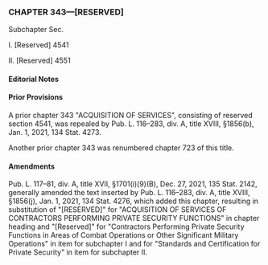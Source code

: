### **CHAPTER 343—[RESERVED]** ###

Subchapter Sec.

I. [Reserved] 4541

II. [Reserved] 4551

#### **Editorial Notes** ####

#### Prior Provisions ####

A prior chapter 343 "ACQUISITION OF SERVICES", consisting of reserved section 4541, was repealed by Pub. L. 116–283, div. A, title XVIII, §1856(b), Jan. 1, 2021, 134 Stat. 4273.

Another prior chapter 343 was renumbered chapter 723 of this title.

#### Amendments ####

Pub. L. 117–81, div. A, title XVII, §1701(i)(9)(B), Dec. 27, 2021, 135 Stat. 2142, generally amended the text inserted by Pub. L. 116–283, div. A, title XVIII, §1856(j), Jan. 1, 2021, 134 Stat. 4276, which added this chapter, resulting in substitution of "[RESERVED]" for "ACQUISITION OF SERVICES OF CONTRACTORS PERFORMING PRIVATE SECURITY FUNCTIONS" in chapter heading and "[Reserved]" for "Contractors Performing Private Security Functions in Areas of Combat Operations or Other Significant Military Operations" in item for subchapter I and for "Standards and Certification for Private Security" in item for subchapter II.